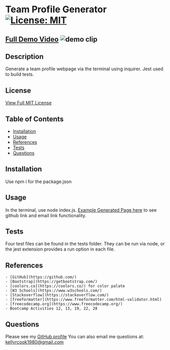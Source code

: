 
  # Team Profile Generator [![License: MIT](https://img.shields.io/badge/License-MIT-yellow.svg)](https://opensource.org/licenses/MIT)

  [Full Demo Video](https://drive.google.com/file/d/1C0_Ap6NoSQGz_bWzNQT3QVeXz9zwfSvE/view)
  ![demo clip](https://drive.google.com/file/d/18smkhVL5odC5MyDcMmHw_fdARRPw2khB/view)
---
  ## Description
   Generate a team profile webpage via the terminal using inquirer. Jest used to build tests.

  ## License
   [View Full MIT License](https://opensource.org/licenses/MIT)

  ## Table of Contents

  * [Installation](#installation)
  * [Usage](#usage)
  * [References](#contributing)
  * [Tests](#tests)
  * [Questions](#questions)


  ## Installation
   Use npm i for the package.json

  ## Usage

   In the terminal, use node index.js. [Example Generated Page here](https://krcook1980.github.io/Team-Profile-Generator) to see github link and email link functionality.

  ## Tests
   Four test files can be found in the tests folder. They can be run via node, or the jest extension provides a run option in each file.

   ## References
    - [GitHub](https://github.com/)
    - [Bootstrap](https://getbootstrap.com/)
    - [coolors.co](https://coolors.co/) for color palate
    - [W3 Schools](https://www.w3schools.com/)
    - [Stackoverflow](https://stackoverflow.com/)
    - [freeformatter](https://www.freeformatter.com/html-validator.html)
    - [freecodecamp.org](https://www.freecodecamp.org/)
    - Bootcamp Activities 12, 13, 19, 22, 28

  ## Questions
   Please see my [GitHub profile](https://github.com/krcook1980)
   You can also email me questions at: kellyrcook1980@gmail.com

